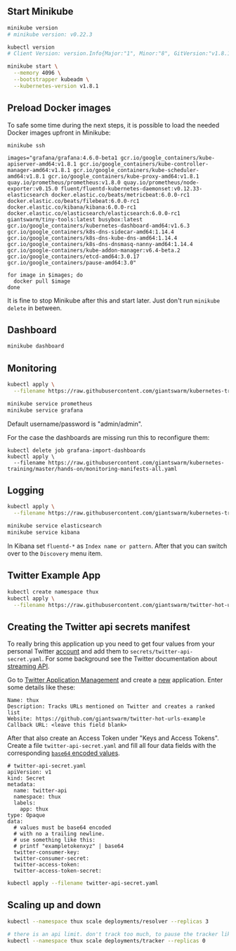 
## Start Minikube

```bash
minikube version
# minikube version: v0.22.3

kubectl version
# Client Version: version.Info{Major:"1", Minor:"8", GitVersion:"v1.8.1", ..
```


```bash
minikube start \
  --memory 4096 \
  --bootstrapper kubeadm \
  --kubernetes-version v1.8.1
```

## Preload Docker images

To safe some time during the next steps, it is possible to load the needed Docker images upfront in Minikube:
```
minikube ssh
```
```
images="grafana/grafana:4.6.0-beta1 gcr.io/google_containers/kube-apiserver-amd64:v1.8.1 gcr.io/google_containers/kube-controller-manager-amd64:v1.8.1 gcr.io/google_containers/kube-scheduler-amd64:v1.8.1 gcr.io/google_containers/kube-proxy-amd64:v1.8.1 quay.io/prometheus/prometheus:v1.8.0 quay.io/prometheus/node-exporter:v0.15.0 fluent/fluentd-kubernetes-daemonset:v0.12.33-elasticsearch docker.elastic.co/beats/metricbeat:6.0.0-rc1 docker.elastic.co/beats/filebeat:6.0.0-rc1 docker.elastic.co/kibana/kibana:6.0.0-rc1 docker.elastic.co/elasticsearch/elasticsearch:6.0.0-rc1 giantswarm/tiny-tools:latest busybox:latest gcr.io/google_containers/kubernetes-dashboard-amd64:v1.6.3 gcr.io/google_containers/k8s-dns-sidecar-amd64:1.14.4 gcr.io/google_containers/k8s-dns-kube-dns-amd64:1.14.4 gcr.io/google_containers/k8s-dns-dnsmasq-nanny-amd64:1.14.4 gcr.io/google-containers/kube-addon-manager:v6.4-beta.2 gcr.io/google_containers/etcd-amd64:3.0.17 gcr.io/google_containers/pause-amd64:3.0"

for image in $images; do
  docker pull $image
done
```
It is fine to stop Minikube after this and start later. Just don't run `minikube delete` in between.



## Dashboard

```bash
minikube dashboard
```


## Monitoring

```bash
kubectl apply \
  --filename https://raw.githubusercontent.com/giantswarm/kubernetes-training/master/hands-on/monitoring-manifests-all.yaml
```
```bash
minikube service prometheus
minikube service grafana
```

Default username/password is "admin/admin".

For the case the dashboards are missing run this to reconfigure them:
```
kubectl delete job grafana-import-dashboards
kubectl apply \
  --filename https://raw.githubusercontent.com/giantswarm/kubernetes-training/master/hands-on/monitoring-manifests-all.yaml
```

## Logging

```bash
kubectl apply \
  --filename https://raw.githubusercontent.com/giantswarm/kubernetes-training/master/hands-on/logging-manifests-all.yaml
```
```bash
minikube service elasticsearch
minikube service kibana
```

In Kibana set `fluentd-*` as `Index name or pattern`.
After that you can switch over to the `Discovery` menu item.

## Twitter Example App

```bash
kubectl create namespace thux
kubectl apply \
  --filename https://raw.githubusercontent.com/giantswarm/twitter-hot-urls-example/master/manifests-all.yaml
```

## Creating the Twitter api secrets manifest

To really bring this application up you need to get four values from your personal Twitter [account](https://twitter.com/signup) and add them to `secrets/twitter-api-secret.yaml`. For some background see the Twitter documentation about [streaming API](https://dev.twitter.com/streaming/overview/connecting).

Go to [Twitter Application Management](https://apps.twitter.com/) and create a [new](https://apps.twitter.com/app/new) application. Enter some details like these:

    Name: thux
    Description: Tracks URLs mentioned on Twitter and creates a ranked list
    Website: https://github.com/giantswarm/twitter-hot-urls-example
    Callback URL: <leave this field blank>

After that also create an Access Token under "Keys and Access Tokens". Create a file `twitter-api-secret.yaml` and fill all four data fields with the corresponding [`base64` encoded values]((http://kubernetes.io/docs/user-guide/secrets/#creating-a-secret-manually)).

```
# twitter-api-secret.yaml
apiVersion: v1
kind: Secret
metadata:
  name: twitter-api
  namespace: thux
  labels:
    app: thux
type: Opaque
data:
  # values must be base64 encoded
  # with no a trailing newline.
  # use something like this:
  # printf "exampletokenxyz" | base64
  twitter-consumer-key:
  twitter-consumer-secret:
  twitter-access-token:
  twitter-access-token-secret:
```

```bash
kubectl apply --filename twitter-api-secret.yaml
```

## Scaling up and down

```bash
kubectl --namespace thux scale deployments/resolver --replicas 3

# there is an api limit. don't track too much, to pause the tracker like this:
kubectl --namespace thux scale deployments/tracker --replicas 0
```
